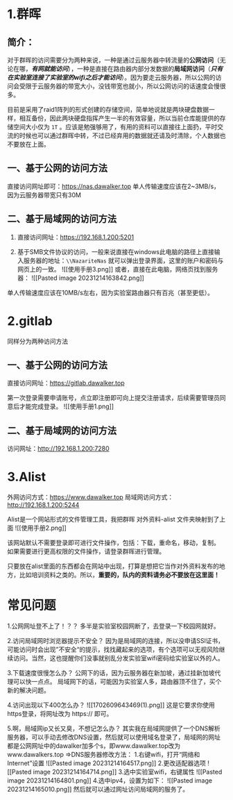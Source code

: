 # 1.群晖
## 简介：
对于群晖的访问需要分为两种来说，一种是通过云服务器中转流量的**公网访问**（无论在哪，***有网就能访问***），一种是直接在路由器内部分发数据的**局域网访问**（***只有在实验室连接了实验室的wifi之后才能访问***）。因为要走云服务器，所以公网的访问会受限于云服务器的带宽大小，没钱带宽也就小，所以公网访问的话速度会慢很多。

目前是采用了raid1阵列的形式创建的存储空间，简单地说就是两块硬盘数据一样，相互备份，因此两块硬盘指挥产生一半的有效容量，所以当前仓库能提供的存储空间大小仅为 `1T` 。应该是勉强够用了，有用的资料可以直接往上面扔，平时交流的时候也可以通过群晖中转，不过已经弃用的数据就还请及时清除，个人数据也不要放在上面。
## 一、基于公网的访问方法

直接访问网址即可：https://nas.dawalker.top
单人传输速度应该在2~3MB/s，因为云服务器带宽只有30M
## 二、基于局域网的访问方法

1. 直接访问网址：https://192.168.1.200:5201

2. 基于SMB文件协议的访问，一般来说直接在windows此电脑的路径上直接输入服务器的地址：``\\NazariteNas`` 就可以弹出登录界面，这里的账户和密码与网页上的一致。
![[使用手册3.png]]
或者，直接在此电脑，网络页找到服务器：
![[Pasted image 20231214163842.png]]

单人传输速度应该在10MB/s左右，因为实验室路由器只有百兆（甚至更低）。


# 2.gitlab
同样分为两种访问方法
## 一、基于公网的访问方法

直接访问网址：https://gitlab.dawalker.top

第一次登录需要申请账号，点立即注册即可向上提交注册请求，后续需要管理员同意后才能完成登录。
![[使用手册1.png]]
## 二、基于局域网的访问方法

访问网址：http://192.168.1.200:7280


# 3.Alist
外网访问方式：https://www.dawalker.top
局域网访问方式：http://192.168.1.200:5244

Alist是一个网站形式的文件管理工具，我把群晖 对外资料-alist 文件夹映射到了上面
![[使用手册2.png]]

该网站默认不需要登录即可进行文件操作，包括：下载，重命名，移动，复制。
如果需要进行更高权限的文件操作，请登录群晖进行管理。

只要放在alist里面的东西都会在网站中出现，打算是想把它当作对外资料发布的地方，比如培训资料之类的。所以，**重要的，队内的资料请务必不要放在这里面！**



# 常见问题

1.公网网址登不上了！？？
	多半是实验室校园网断了，去登录一下校园网就好。

2.访问局域网时浏览器提示不安全？
	因为是局域网的连接，所以没申请SSl证书，可能访问时会出现”不安全“的提示，找找藏起来的选项，有个选项可以无视风险继续访问。当然，这也提醒你们没事就别乱分发实验室wifi密码给实验室以外的人。
	
3.下载速度很慢怎么办？
	公网下的话，因为云服务器在新加坡，通过挂新加坡代理可以快一点点。
	局域网下的话，可能因为实验室人多，路由器顶不住了，买个新的解决问题。

4.访问出现以下400怎么办？
![[1702609643469(1).png]]
	这是它要求你使用https登录，将网址改为 https:// 即可。

5.啊，局域网ip又长又臭，不想记怎么办？
	其实我在局域网提供了一个DNS解析服务器，可以手动去修改DNS设置，然后就可以使用域名登录了，局域网的网址都是公网网址中的dawalker加多个s，即www.dawalker.top改为www.dawalkers.top
	=>DNS服务器修改方法：
	1.右键wifi，打开“网络和Internet”设置
	![[Pasted image 20231214164517.png]]
	2.更改适配器选项
	![[Pasted image 20231214164714.png]]
	3.选中实验室wifi，右键属性
	![[Pasted image 20231214164801.png]]
	4.选中ipv4，设置为如下：
	![[Pasted image 20231214165010.png]]
	然后就可以通过网址访问局域网的服务了。
